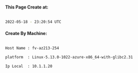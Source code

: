 
   
#### This Page Create at:

```bash

2022-05-18 - 23:20:54 UTC

```

#### Create By Machine:

```bash

Host Name : fv-az213-254

platform  : Linux-5.13.0-1022-azure-x86_64-with-glibc2.31

Ip Local  : 10.1.1.20

```

